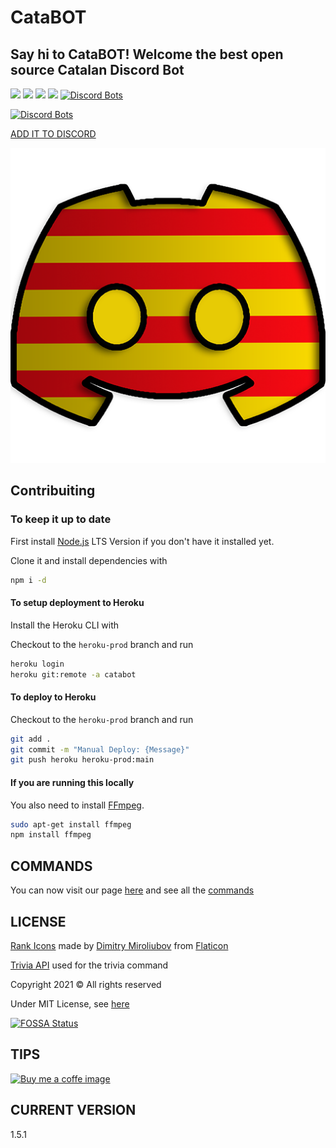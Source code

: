 # CataBOT

## Say hi to CataBOT! Welcome the best open source Catalan Discord Bot

![ ](https://img.shields.io/github/repo-size/CatalaHD/CataBot)
![ ](https://img.shields.io/github/issues/CatalaHD/CataBot)
![ ](https://img.shields.io/github/stars/CatalaHD/CataBot)
![ ](https://img.shields.io/github/license/CatalaHD/CataBot)
[![Discord Bots](https://top.gg/api/widget/status/529787494510624768.svg)](https://top.gg/bot/529787494510624768)

[![Discord Bots](https://top.gg/api/widget/529787494510624768.svg)](https://top.gg/bot/529787494510624768)

[ADD IT TO DISCORD](https://discord.com/oauth2/authorize?client_id=529787494510624768&permissions=8&scope=bot)

[![icon_image](https://raw.githubusercontent.com/AleixFerre/CataBot/main/img/new-logo.png)](https://aleixferre.github.io/CataBot/)

## Contribuiting

### To keep it up to date

First install [Node.js](https://nodejs.org/en/) LTS Version if you don't have it installed yet.

Clone it and install dependencies with

```sh
npm i -d
```

#### To setup deployment to Heroku

Install the Heroku CLI with

Checkout to the `heroku-prod` branch and run

```sh
heroku login
heroku git:remote -a catabot
```

#### To deploy to Heroku

Checkout to the `heroku-prod` branch and run

```sh
git add .
git commit -m "Manual Deploy: {Message}"
git push heroku heroku-prod:main
```

#### If you are running this locally

You also need to install [FFmpeg](https://www.youtube.com/watch?v=qjtmgCb8NcE).

```sh
sudo apt-get install ffmpeg
npm install ffmpeg
```

## **COMMANDS**

You can now visit our page [here](https://aleixferre.github.io/CataBot/) and see all the [commands](https://aleixferre.github.io/CataBot/commands)

## LICENSE

[Rank Icons](https://www.flaticon.com/packs/rank-badge) made by [Dimitry Miroliubov](https://www.flaticon.com/authors/dimitry-miroliubov) from [Flaticon](https://www.flaticon.com/)

[Trivia API](https://opentdb.com/) used for the trivia command

Copyright 2021 © All rights reserved

Under MIT License, see [here](LICENSE)

[![FOSSA Status](https://app.fossa.com/api/projects/git%2Bgithub.com%2FCatalaHD%2FCataBot.svg?type=large)](https://app.fossa.com/projects/git%2Bgithub.com%2FCatalaHD%2FCataBot?ref=badge_large)

## TIPS

[![Buy me a coffe image](https://cdn.ko-fi.com/cdn/kofi2.png?v=2)](https://ko-fi.com/catabot)

## CURRENT VERSION

1.5.1
